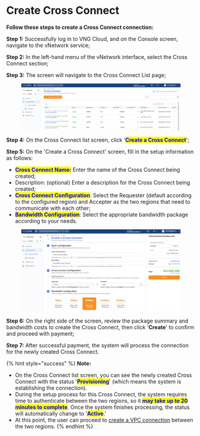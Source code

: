 # Create Cross Connect

**Follow these steps to create a Cross Connect connection:**&#x20;

**Step 1:** Successfully log in to VNG Cloud, and on the Console screen, navigate to the vNetwork service;

**Step 2:** In the left-hand menu of the vNetwork interface, select the Cross Connect section;&#x20;

**Step 3:** The screen will navigate to the Cross Connect List page;&#x20;

<figure><img src="../../.gitbook/assets/image111.png" alt=""><figcaption></figcaption></figure>

**Step 4:** On the Cross Connect list screen, click '<mark style="color:blue;">**Create a Cross Connect**</mark>';&#x20;

**Step 5:** On the 'Create a Cross Connect' screen, fill in the setup information as follows:

* <mark style="color:blue;">**Cross Connect Name:**</mark> Enter the name of the Cross Connect being created;
* Description: (optional) Enter a description for the Cross Connect being created;
* <mark style="color:blue;">**Cross Connect Configuration**</mark>: Select the Requester (default according to the configured region) and Accepter as the two regions that need to communicate with each other;
* <mark style="color:blue;">**Bandwidth Configuration**</mark>: Select the appropriate bandwidth package according to your needs.

<figure><img src="../../.gitbook/assets/image2222.png" alt=""><figcaption></figcaption></figure>

**Step 6:** On the right side of the screen, review the package summary and bandwidth costs to create the Cross Connect, then click '**Create**' to confirm and proceed with payment;&#x20;

**Step 7:** After successful payment, the system will process the connection for the newly created Cross Connect.&#x20;

{% hint style="success" %}
**Note:**

* On the Cross Connect list screen, you can see the newly created Cross Connect with the status '<mark style="color:blue;">**Provisioning**</mark>' (which means the system is establishing the connection).
* During the setup process for this Cross Connect, the system requires time to authenticate between the two regions, so it <mark style="color:blue;">**may take up to 20 minutes to complete**</mark>. Once the system finishes processing, the status will automatically change to '<mark style="color:blue;">**Active**</mark>.'
* At this point, the user can proceed to [create a VPC connection](create-a-vpc-connection.md) between the two regions.
{% endhint %}
